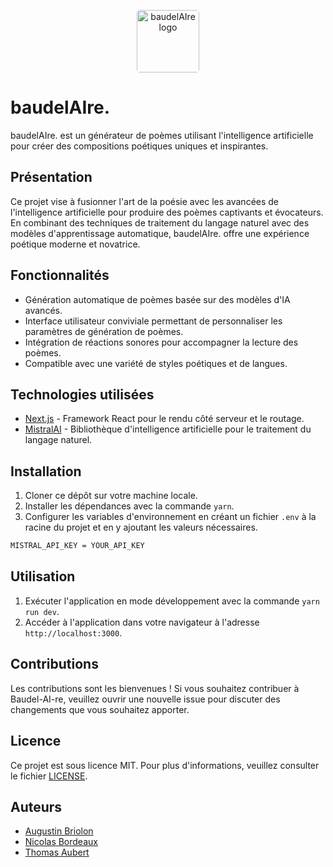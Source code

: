 <p align="center">
  <a href="https://baudel-ai-re.vercel.app/">
    <img alt="baudelAIre logo" src="https://baudel-ai-re.vercel.app/images/icon.png" style="border-radius: 5px; width: 100px; height: 100px;" />
  </a>
</p>

# baudelAIre.

baudelAIre. est un générateur de poèmes utilisant l'intelligence artificielle pour créer des compositions poétiques uniques et inspirantes.

## Présentation

Ce projet vise à fusionner l'art de la poésie avec les avancées de l'intelligence artificielle pour produire des poèmes captivants et évocateurs. En combinant des techniques de traitement du langage naturel avec des modèles d'apprentissage automatique, baudelAIre. offre une expérience poétique moderne et novatrice.

## Fonctionnalités

- Génération automatique de poèmes basée sur des modèles d'IA avancés.
- Interface utilisateur conviviale permettant de personnaliser les paramètres de génération de poèmes.
- Intégration de réactions sonores pour accompagner la lecture des poèmes.
- Compatible avec une variété de styles poétiques et de langues.

## Technologies utilisées

- [Next.js](https://nextjs.org/) - Framework React pour le rendu côté serveur et le routage.
- [MistralAI](https://github.com/mistralai/mistralai) - Bibliothèque d'intelligence artificielle pour le traitement du langage naturel.

## Installation

1. Cloner ce dépôt sur votre machine locale.
2. Installer les dépendances avec la commande `yarn`.
3. Configurer les variables d'environnement en créant un fichier `.env` à la racine du projet et en y ajoutant les valeurs nécessaires.

```bash
MISTRAL_API_KEY = YOUR_API_KEY
```

## Utilisation

1. Exécuter l'application en mode développement avec la commande `yarn run dev`.
2. Accéder à l'application dans votre navigateur à l'adresse `http://localhost:3000`.

## Contributions

Les contributions sont les bienvenues ! Si vous souhaitez contribuer à Baudel-AI-re, veuillez ouvrir une nouvelle issue pour discuter des changements que vous souhaitez apporter.

## Licence

Ce projet est sous licence MIT. Pour plus d'informations, veuillez consulter le fichier [LICENSE](LICENSE).

## Auteurs

- [Augustin Briolon](https://august1.dev/)
- [Nicolas Bordeaux](https://github.com/Nicoalz)
- [Thomas Aubert](https://github.com/N0rooo)
